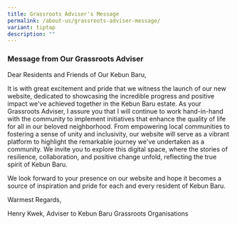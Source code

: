 ```yaml
---
title: Grassroots Adviser's Message
permalink: /about-us/grassroots-adviser-message/
variant: tiptap
description: ""
---
```

<h3><strong>Message from Our Grassroots Adviser</strong></h3><p>Dear Residents and Friends of Our Kebun Baru,</p><p>It is with great excitement and pride that we witness the launch of our new website, dedicated to showcasing the incredible progress and positive impact we've achieved together in the Kebun Baru estate. As your Grassroots Adviser, I assure you that I will continue to work hand-in-hand with the community to implement initiatives that enhance the quality of life for all in our beloved neighborhood. From empowering local communities to fostering a sense of unity and inclusivity, our website will serve as a vibrant platform to highlight the remarkable journey we've undertaken as a community. We invite you to explore this digital space, where the stories of resilience, collaboration, and positive change unfold, reflecting the true spirit of Kebun Baru.</p><p>We look forward to your presence on our website and hope it becomes a source of inspiration and pride for each and every resident of Kebun Baru.</p><p>Warmest Regards,</p><p>Henry Kwek, Adviser to Kebun Baru Grassroots Organisations</p><p></p>